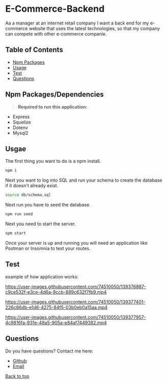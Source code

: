 # E-Commerce-Backend

Aa a manager at an internet retail company I want a back end for my e-commerce website that uses the latest technologies,
so that my company can compete with other e-commerce companie.

## Table of Contents
* [Npm Packages](#Npm-Packages)
* [Usage](#Usage)
* [Test](#Test)
* [Questions](#Questions)

## Npm Packages/Dependencies 
><b>Required to run this application:</b>
* Express 
* Squelize
* Dotenv
* Mysql2
 

## Usgae
The first thing you want to do is a npm install. 
```bash
npm i
```
Next you want to log into SQL and run your schema to create the database if it doesn't already exist.
```bash
source db/schema.sql
```
Next run you have to seed the database.
```bash
npm run seed 
```
Next you need to start the server.
```bash
npm start 
```

Once your server is up and running you will need an application like Postman or Insomnia to test your routes. 


## Test

example of how application works:</b>


https://user-images.githubusercontent.com/74510050/139376887-c9ce532f-e3ce-4d6a-9ccb-889c632f7fb9.mp4


https://user-images.githubusercontent.com/74510050/139377401-226c86db-e1d6-4275-84f5-03b0eb0a15aa.mp4


https://user-images.githubusercontent.com/74510050/139377957-4c9816fa-931e-48a5-905a-e84af7449382.mp4



 

## Questions
Do you have questions? Contact me here:
* [Github](https://github.com/jameleggleston)
* [Email](jamel.eggleston@gmail.com)







[Back to top](#E-Commerce-Backend)
